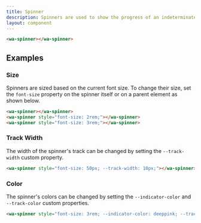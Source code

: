 ```yaml
---
title: Spinner
description: Spinners are used to show the progress of an indeterminate operation.
layout: component
---
```


```html {.example}
<wa-spinner></wa-spinner>
```

## Examples

### Size

Spinners are sized based on the current font size. To change their size, set the `font-size` property on the spinner itself or on a parent element as shown below.

```html {.example}
<wa-spinner></wa-spinner>
<wa-spinner style="font-size: 2rem;"></wa-spinner>
<wa-spinner style="font-size: 3rem;"></wa-spinner>
```

### Track Width

The width of the spinner's track can be changed by setting the `--track-width` custom property.

```html {.example}
<wa-spinner style="font-size: 50px; --track-width: 10px;"></wa-spinner>
```

### Color

The spinner's colors can be changed by setting the `--indicator-color` and `--track-color` custom properties.

```html {.example}
<wa-spinner style="font-size: 3rem; --indicator-color: deeppink; --track-color: pink;"></wa-spinner>
```
